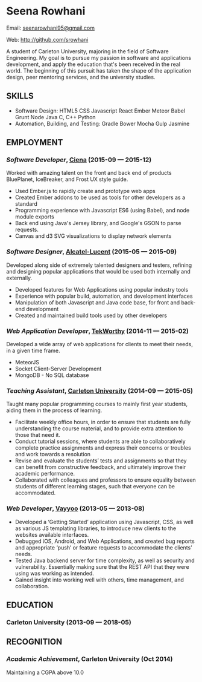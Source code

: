 Seena Rowhani
============
Email: seenarowhani95@gmail.com

Web: http://github.com/srowhani

A student of Carleton University, majoring in the field of Software Engineering. My goal is to pursue my passion in software and applications development, and apply the education that's been received in the real world. The beginning of this pursuit has taken the shape of the application design, peer mentoring services, and the university studies.

## SKILLS

  - Software Design: HTML5 CSS Javascript React Ember Meteor Babel Grunt Node Java C, C++ Python 
  - Automation, Building, and Testing: Gradle Bower Mocha Gulp Jasmine 

## EMPLOYMENT


### *Software Developer*, [Ciena](http://ciena.com) (2015-09 — 2015-12)
Worked with amazing talent on the front and back end of products BluePlanet, IceBreaker, and Frost UX style guide.
  - Used Ember.js to rapidly create and prototype web apps
  - Created Ember addons to be used as tools for other developers as a standard
  - Programming experience with Javascript ES6 (using Babel), and node module exports
  - Back end using Java's Jersey library, and Google's GSON to parse requests.
  - Canvas and d3 SVG visualizations to display network elements


### *Software Designer*, [Alcatel-Lucent](https://www.alcatel-lucent.com/) (2015-05 — 2015-09)
Developed along side of extremely talented designers and testers, refining and designing popular applications that would be used both internally and externally.
  - Developed features for Web Applications using popular industry tools
  - Experience with popular build, automation, and development interfaces
  - Manipulation of both Javascript and Java code base, for front and back-end development
  - Created and maintained build tools used by other developers


### *Web Application Developer*, [TekWorthy](http://www.tekworthy.com/) (2014-11 — 2015-02)
Developed a wide array of web applications for clients to meet their needs, in a given time frame.
  - MeteorJS
  - Socket Client-Server Development
  - MongoDB - No SQL database


### *Teaching Assistant*, [Carleton University](http://carleton.ca) (2014-09 — 2015-05)
Taught many popular programming courses to mainly first year students, aiding them in the process of learning.
  - Facilitate weekly office hours, in order to ensure that students are fully understanding the course material, and to provide extra attention to those that need it.
  - Conduct tutorial sessions, where students are able to collaboratively complete practice assignments and express their concerns or troubles and work towards a resolution
  - Revise and evaluate the students’ tests and assignments so that they can benefit from constructive feedback, and ultimately improve their academic performance.
  - Collaborated with colleagues and professors to ensure equality between students of different learning stages, such that everyone can be accommodated.


### *Web Developer*, [Vayyoo](http://vayyoo.com/www/main/) (2013-05 — 2013-08)

  - Developed a ‘Getting Started’ application using Javascript, CSS, as well as various JS templating libraries, to introduce new clients to the websites available interfaces.
  - Debugged iOS, Android, and Web Applications, and created bug reports and appropriate ‘push’ or feature requests to accommodate the clients’ needs.
  - Tested Java backend server for time complexity, as well as security and vulnerability. Essentially making sure that the REST API that they were using was working as intended.
  - Gained insight into working well with others, time management, and collaboration.



## EDUCATION

### Carleton University (2013-09 — 2018-05)



## RECOGNITION

### *Academic Achievement*, Carleton University (Oct 2014)
Maintaining a CGPA above 10.0
